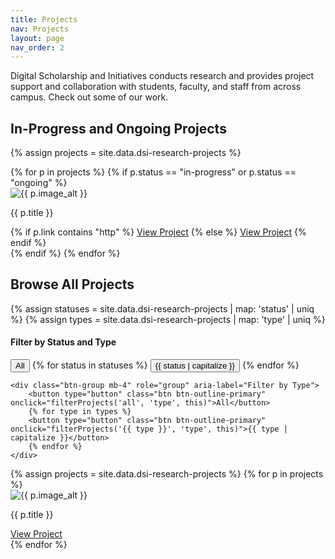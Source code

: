 ```yaml
---
title: Projects
nav: Projects
layout: page
nav_order: 2
---
```



Digital Scholarship and Initiatives conducts research and provides project support and collaboration with students, faculty, and staff from across campus. Check out some of our work.

## In-Progress and Ongoing Projects
{% assign projects = site.data.dsi-research-projects %}
<div class="row">
    {% for p in projects %}
    {% if p.status == "in-progress" or p.status == "ongoing" %}
    <div class="col-md-3">
        <div class="card text-center mb-4">
            <img src="{{ p.image }}" class="card-img-top" alt="{{ p.image_alt }}">
            <div class="card-body">
                <p class="card-title">{{ p.title }}</p>
                {% if p.link contains "http" %}
                <a href="{{ p.link }}" class="btn btn-outline-primary" target="_blank">View Project</a>
                {% else %}
                <a href="{{ p.link }}" class="btn btn-outline-primary">View Project</a>
                {% endif %}
            </div>
        </div>
    </div>
    {% endif %}
    {% endfor %}
</div>

## Browse All Projects

{% assign statuses = site.data.dsi-research-projects | map: 'status' | uniq %}
{% assign types = site.data.dsi-research-projects | map: 'type' | uniq %}

#### Filter by Status and Type
<div class="filter-container">
    <div class="btn-group mb-4" role="group" aria-label="Filter by Status">
        <button type="button" class="btn btn-outline-primary" onclick="filterProjects('all', 'status', this)">All</button>
        {% for status in statuses %}
        <button type="button" class="btn btn-outline-primary" onclick="filterProjects('{{ status }}', 'status', this)">{{ status | capitalize }}</button>
        {% endfor %}
    </div>

    <div class="btn-group mb-4" role="group" aria-label="Filter by Type">
        <button type="button" class="btn btn-outline-primary" onclick="filterProjects('all', 'type', this)">All</button>
        {% for type in types %}
        <button type="button" class="btn btn-outline-primary" onclick="filterProjects('{{ type }}', 'type', this)">{{ type | capitalize }}</button>
        {% endfor %}
    </div>
</div>

<div class="row" id="projects-container">
    {% assign projects = site.data.dsi-research-projects %}
    {% for p in projects %}
    <div class="col-md-3 project-card" data-status="{{ p.status }}" data-type="{{ p.type }}">
        <div class="card text-center mb-4">
            <img src="{{ p.image }}" class="card-img-top" alt="{{ p.image_alt }}">
            <div class="card-body">
                <p class="card-title">{{ p.title }}</p>
                <a href="{{ p.link }}" class="btn btn-outline-primary" target="_blank" rel="noopener">View Project</a>
            </div>
        </div>
    </div>
    {% endfor %}
</div>

<script>
let currentStatusFilter = 'all';
let currentTypeFilter = 'all';

function filterProjects(value, filterType, button) {
    if (filterType === 'status') {
        currentStatusFilter = value;
        setActiveButton(button, 'status');
    } else if (filterType === 'type') {
        currentTypeFilter = value;
        setActiveButton(button, 'type');
    }

    var cards = document.querySelectorAll('.project-card');
    cards.forEach(function(card) {
        var statusMatch = (currentStatusFilter === 'all' || card.getAttribute('data-status') === currentStatusFilter);
        var typeMatch = (currentTypeFilter === 'all' || card.getAttribute('data-type') === currentTypeFilter);

        if (statusMatch && typeMatch) {
            card.style.display = 'block';
        } else {
            card.style.display = 'none';
        }
    });
}

function setActiveButton(button, filterType) {
    var buttonGroup = button.parentElement;
    var buttons = buttonGroup.querySelectorAll('.btn');
    buttons.forEach(function(btn) {
        btn.classList.remove('active');
    });
    button.classList.add('active');
}
</script>
